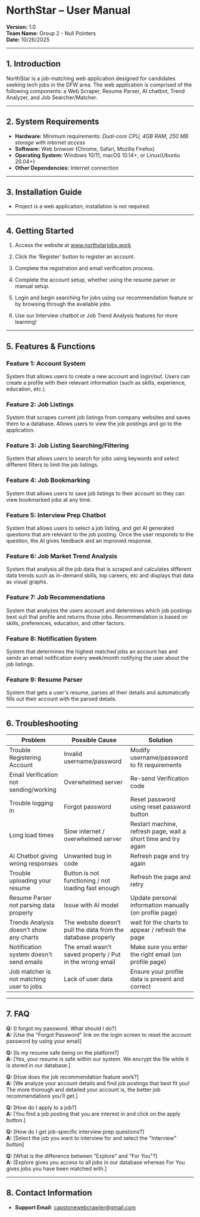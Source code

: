 # NorthStar – User Manual 
**Version:** 1.0  
**Team Name:** Group 2 - Null Pointers  
**Date:** 10/26/2025  

--- 

## 1. Introduction 
NorthStar is a job-matching web application designed for candidates seeking tech jobs in the DFW area. The web application is comprised of the following components: a Web Scraper, Resume Parser, AI chatbot, Trend Analyzer, and Job Searcher/Matcher.   

--- 

## 2. System Requirements 
- **Hardware:** Minimum requirements: _Dual-core CPU, 4GB RAM, 250 MB storage with internet access_ 
- **Software:** Web browser (Chrome, Safari, Mozilla Firefox) 
- **Operating System:** Windows 10/11, macOS 10.14+, or Linux(Ubuntu 20.04+)
- **Other Dependencies:** Internet connection

--- 

## 3. Installation Guide 
- Project is a web application; installation is not required. 

--- 

## 4. Getting Started 
1. Access the website at www.northstarjobs.work 

2. Click the ‘Register’ button to register an account. 

3. Complete the registration and email verification process. 

4. Complete the account setup, whether using the resume parser or manual setup. 

5. Login and begin searching for jobs using our recommendation feature or by browsing through the available jobs. 

6. Use our Interview chatbot or Job Trend Analysis features for more learning! 

--- 

## 5. Features & Functions 
### Feature 1: Account System 
System that allows users to create a new account and login/out. Users can create a profile with their relevant information (such as skills, experience, education, etc.). 

### Feature 2: Job Listings 
System that scrapes current job listings from company websites and saves them to a database. Allows users to view the job postings and go to the application. 

### Feature 3: Job Listing Searching/Filtering 
System that allows users to search for jobs using keywords and select different filters to limit the job listings. 

### Feature 4: Job Bookmarking 
System that allows users to save job listings to their account so they can view bookmarked jobs at any time. 

### Feature 5: Interview Prep Chatbot 
System that allows users to select a job listing, and get AI generated questions that are relevant to the job posting. Once the user responds to the question, the AI gives feedback and an improved response. 

### Feature 6: Job Market Trend Analysis 
System that analysis all the job data that is scraped and calculates different data trends such as in-demand skills, top careers, etc and displays that data as visual graphs. 

### Feature 7: Job Recommendations 
System that analyzes the users account and determines which job postings best suit that profile and returns those jobs. Recommendation is based on skills, preferences, education, and other factors. 

### Feature 8: Notification System 
System that determines the highest matched jobs an account has and sends an email notification every week/month notifying the user about the job listings. 

### Feature 9: Resume Parser 
System that gets a user's resume, parses all their details and automatically fills out their account with the parsed details.  

--- 

## 6. Troubleshooting 
| Problem | Possible Cause | Solution | 
|---------|----------------|----------| 
| Trouble Registering Account | Invalid username/password | Modify username/password to fit requirements |
| Email Verification not sending/working | Overwhelmed server | Re-send Verification code | 
| Trouble logging in | Forgot password | Reset password using reset password button | 
| Long load times | Slow internet / overwhelmed server | Restart machine, refresh page, wait a short time and try again |
| AI Chatbot giving wrong responses | Unwanted bug in code | Refresh page and try again | 
| Trouble uploading your resume | Button is not functioning / not loading fast enough | Refresh the page and retry |
| Resume Parser not parsing data properly | Issue with AI model | Update personal information manually (on profile page) |
| Trends Analysis doesn’t show any charts | The website doesn’t pull the data from the database properly | wait for the charts to appear / refresh the page |
| Notification system doesn't send emails | The email wasn’t saved properly / Put in the wrong email | Make sure you enter the right email (on profile page) | 
| Job matcher is not matching user to jobs | Lack of user data | Ensure your profile data is present and correct |

--- 

## 7. FAQ 
**Q:** [I forgot my password. What should I do?]   
**A:** [Use the "Forgot Password" link on the login screen to reset the account password by using your email]   

**Q:** [Is my resume safe being on the platform?]  
**A:** [Yes, your resume is safe within our system. We encrypt the file while it is stored in our database.] 

**Q:** [How does the job recommendation feature work?]   
**A:** [We analyze your account details and find job postings that best fit you! The more thorough and detailed your account is, the better job recommendations you’ll get.] 

**Q:** [How do I apply to a job?]   
**A:** [You find a job posting that you are interest in and click on the apply button.]

**Q:** [How do I get job-specific interview prep questions?]  
**A:** [Select the job you want to interview for and select the "Interview" button]

**Q:** [What is the difference between "Explore" and "For You"?]  
**A:** [Explore gives you access to all jobs in our database whereas For You gives jobs you have been matched with.]

--- 

## 8. Contact Information 
- **Support Email:** capstonewebcrawler@gmail.com 
